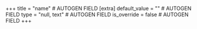 +++
title = "name" # AUTOGEN FIELD
[extra]
default_value = "" # AUTOGEN FIELD
type = "null, text" # AUTOGEN FIELD
is_override = false # AUTOGEN FIELD
+++